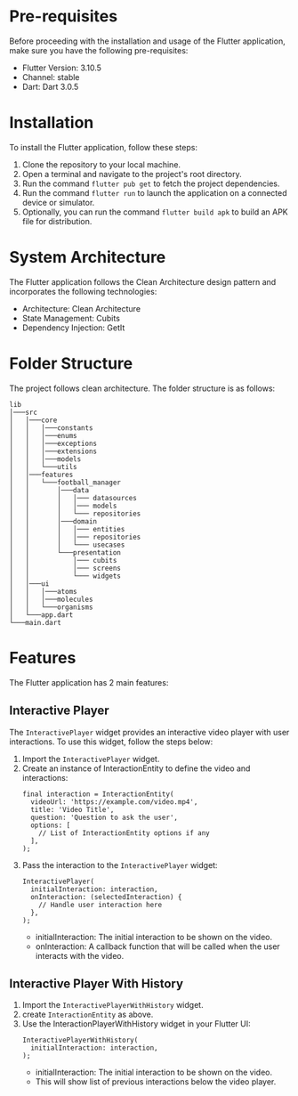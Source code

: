 # Pre-requisites

Before proceeding with the installation and usage of the Flutter application, make sure you have the following pre-requisites:

* Flutter Version: 3.10.5
* Channel: stable
* Dart: Dart 3.0.5


# Installation

To install the Flutter application, follow these steps:

1. Clone the repository to your local machine.
2. Open a terminal and navigate to the project's root directory.
3. Run the command `flutter pub get` to fetch the project dependencies.
4. Run the command `flutter run` to launch the application on a connected device or simulator.
5. Optionally, you can run the command `flutter build apk` to build an APK file for distribution.


# System Architecture

The Flutter application follows the Clean Architecture design pattern and incorporates the following technologies:

* Architecture: Clean Architecture
* State Management: Cubits
* Dependency Injection: GetIt

# Folder Structure

The project follows clean architecture. The folder structure is as follows:

```
lib
│───src
│   │───core
│   │   │───constants
│   │   │───enums
│   │   │───exceptions
│   │   │───extensions
│   │   │───models
│   │   └───utils
│   │───features
│   │   └───football_manager
│   │       │───data
│   │       │   │─── datasources
│   │       │   │─── models
│   │       │   └─── repositories
│   │       │───domain
│   │       │   │─── entities
│   │       │   │─── repositories
│   │       │   └─── usecases
│   │       └───presentation
│   │           │─── cubits
│   │           │─── screens
│   │           └─── widgets
│   │───ui
│   │   │───atoms
│   │   │───molecules
│   │   └───organisms
│   └───app.dart
└───main.dart
```

# Features

The Flutter application has 2 main features:

## Interactive Player

The `InteractivePlayer` widget provides an interactive video player with user interactions. To use this widget, follow the steps below:

1. Import the `InteractivePlayer` widget.
2. Create an instance of InteractionEntity to define the video and interactions:
    ```
    final interaction = InteractionEntity(
      videoUrl: 'https://example.com/video.mp4',
      title: 'Video Title',
      question: 'Question to ask the user',
      options: [
        // List of InteractionEntity options if any
      ],
    );
    ```
3. Pass the interaction to the `InteractivePlayer` widget:
    ```
    InteractivePlayer(
      initialInteraction: interaction,
      onInteraction: (selectedInteraction) {
        // Handle user interaction here
      },
    );
    ```
   - initialInteraction: The initial interaction to be shown on the video.
   - onInteraction: A callback function that will be called when the user interacts with the video.

## Interactive Player With History

1. Import the `InteractivePlayerWithHistory` widget.
2. create `InteractionEntity` as above.
3. Use the InteractionPlayerWithHistory widget in your Flutter UI:
    ```
    InteractivePlayerWithHistory(
      initialInteraction: interaction,
    );
    ```
   - initialInteraction: The initial interaction to be shown on the video.
   - This will show list of previous interactions below the video player.